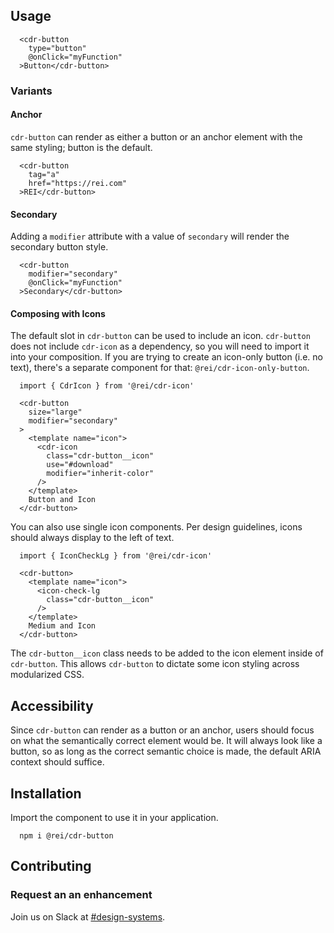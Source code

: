 ## <span class="usage">Usage</span>

```
  <cdr-button
    type="button"
    @onClick="myFunction"
  >Button</cdr-button>
```

### <span class="variants">Variants</span>

#### <span class="anchor">Anchor</span>

`cdr-button` can render as either a button or an anchor element with the same styling; button is the default. 

```
  <cdr-button
    tag="a"
    href="https://rei.com"
  >REI</cdr-button>
```

#### <span class="secondary">Secondary</span>

Adding a `modifier` attribute with a value of `secondary` will render the secondary button style. 

```
  <cdr-button
    modifier="secondary"
    @onClick="myFunction"
  >Secondary</cdr-button>
```

#### <span class="">Composing with Icons</span>

The default slot in `cdr-button` can be used to include an icon. `cdr-button` does not include `cdr-icon` as a dependency, so you will need to import it into your composition. If you are trying to create an icon-only button (i.e. no text), there's a separate component for that: `@rei/cdr-icon-only-button`.

```
  import { CdrIcon } from '@rei/cdr-icon'

  <cdr-button
    size="large"
    modifier="secondary"
  >
    <template name="icon">
      <cdr-icon
        class="cdr-button__icon"
        use="#download"
        modifier="inherit-color"
      />
    </template>
    Button and Icon
  </cdr-button>
```

You can also use single icon components. Per design guidelines, icons should always display to the left of text.

```
  import { IconCheckLg } from '@rei/cdr-icon'

  <cdr-button>
    <template name="icon">
      <icon-check-lg
        class="cdr-button__icon"
      />
    </template>
    Medium and Icon
  </cdr-button>
```

The `cdr-button__icon` class needs to be added to the icon element inside of `cdr-button`. This allows `cdr-button` to dictate some icon styling across modularized CSS.

## <span class="accessibility">Accessibility</span>

Since `cdr-button` can render as a button or an anchor, users should focus on what the semantically correct element would be. It will always look like a button, so as long as the correct semantic choice is made, the default ARIA context should suffice. 

## <span class="">Installation</span>

Import the component to use it in your application.

```
  npm i @rei/cdr-button
```

## <span class="">Contributing</span>

### Request an an enhancement
Join us on Slack at [#design-systems](https://rei.slack.com/messages/CA58YCGN4).

